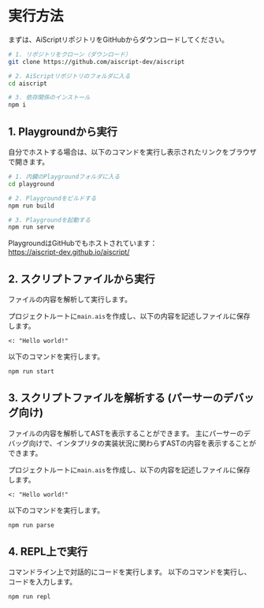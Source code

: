 # 実行方法

まずは、AiScriptリポジトリをGitHubからダウンロードしてください。

```sh
# 1. リポジトリをクローン（ダウンロード）
git clone https://github.com/aiscript-dev/aiscript

# 2. AiScriptリポジトリのフォルダに入る
cd aiscript

# 3. 依存関係のインストール
npm i
```

## 1. Playgroundから実行
自分でホストする場合は、以下のコマンドを実行し表示されたリンクをブラウザで開きます。
```sh
# 1. 内臓のPlaygroundフォルダに入る
cd playground

# 2. Playgroundをビルドする
npm run build

# 3. Playgroundを起動する
npm run serve
```

PlaygroundはGitHubでもホストされています：\
<https://aiscript-dev.github.io/aiscript/>

## 2. スクリプトファイルから実行
ファイルの内容を解析して実行します。

プロジェクトルートに`main.ais`を作成し、以下の内容を記述しファイルに保存します。
```aiscript
<: "Hello world!"
```

以下のコマンドを実行します。
```sh
npm run start
```

## 3. スクリプトファイルを解析する (パーサーのデバッグ向け)
ファイルの内容を解析してASTを表示することができます。
主にパーサーのデバッグ向けで、インタプリタの実装状況に関わらずASTの内容を表示することができます。

プロジェクトルートに`main.ais`を作成し、以下の内容を記述しファイルに保存します。
```aiscript
<: "Hello world!"
```

以下のコマンドを実行します。
```sh
npm run parse
```

## 4. REPL上で実行
コマンドライン上で対話的にコードを実行します。
以下のコマンドを実行し、コードを入力します。

```sh
npm run repl
```
